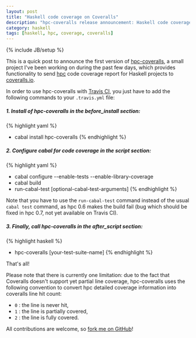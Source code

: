 ```yaml
---
layout: post
title: "Haskell code coverage on Coveralls"
description: "hpc-coveralls release announcement: Haskell code coverage support for coveralls.io"
category: haskell
tags: [haskell, hpc, coverage, coveralls]
---
```

{% include JB/setup %}

This is a quick post to announce the first version of [hpc-coveralls](https://github.com/guillaume-nargeot/hpc-coveralls/),
a small project I've been working on during the past few days,
which provides functionality to send [hpc](http://www.haskell.org/haskellwiki/Haskell_program_coverage) code coverage report for
Haskell projects to [coveralls.io](http://coveralls.io/).

In order to use hpc-coveralls with [Travis CI](http://travis-ci.org),
you just have to add the following commands to your `.travis.yml` file:

##### 1. Install of hpc-coveralls in the *before_install* section:
{% highlight yaml %}
  - cabal install hpc-coveralls
{% endhighlight %}

##### 2. Configure cabal for code coverage in the *script* section:
{% highlight yaml %}
  - cabal configure --enable-tests --enable-library-coverage
  - cabal build
  - run-cabal-test [optional-cabal-test-arguments]
{% endhighlight %}

Note that you have to use the `run-cabal-test` command instead of the usual
`cabal test` command, as hpc 0.6 makes the build fail (bug which should be
fixed in hpc 0.7, not yet available on Travis CI).

##### 3. Finally, call hpc-coveralls in the *after_script* section:
{% highlight haskell %}
  - hpc-coveralls [your-test-suite-name]
{% endhighlight %}

That's all!

Please note that there is currently one limitation: due to the fact that
Coveralls doesn't support yet partial line coverage, hpc-coveralls uses the
following convention to convert hpc detailed coverage information into
coveralls line hit count:
 - `0` : the line is never hit,
 - `1` : the line is partially covered,
 - `2` : the line is fully covered.

All contributions are welcome, so [fork me on GitHub](https://github.com/guillaume-nargeot/hpc-coveralls)!
